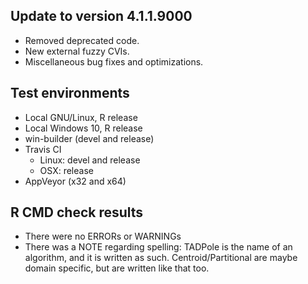 ## Update to version 4.1.1.9000
* Removed deprecated code.
* New external fuzzy CVIs.
* Miscellaneous bug fixes and optimizations.

## Test environments
* Local GNU/Linux, R release
* Local Windows 10, R release
* win-builder (devel and release)
* Travis CI
  + Linux: devel and release
  + OSX: release
* AppVeyor (x32 and x64)

## R CMD check results
* There were no ERRORs or WARNINGs
* There was a NOTE regarding spelling: 
TADPole is the name of an algorithm, and it is written as such. 
Centroid/Partitional are maybe domain specific, but are written like that too.
